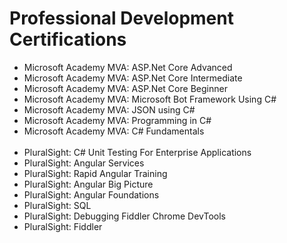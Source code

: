 # Professional Development Certifications</br>


* Microsoft Academy MVA: ASP.Net Core Advanced </br>
* Microsoft Academy MVA: ASP.Net Core Intermediate </br>
* Microsoft Academy MVA: ASP.Net Core Beginner </br>
* Microsoft Academy MVA: Microsoft Bot Framework Using C# </br>
* Microsoft Academy MVA: JSON using C# </br>
* Microsoft Academy MVA: Programming in C# </br>
* Microsoft Academy MVA: C# Fundamentals </br></br>
* PluralSight: C# Unit Testing For Enterprise Applications </br>
* PluralSight: Angular Services </br>
* PluralSight: Rapid Angular Training </br>
* PluralSight: Angular Big Picture </br>
* PluralSight: Angular Foundations </br>
* PluralSight: SQL </br>
* PluralSight: Debugging Fiddler Chrome DevTools </br>
* PluralSight: Fiddler </br>

